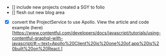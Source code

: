 
- [] include new projects created a SGY to folio
- [] flesh out new blog area
- [x] convert the ProjectService to use Apollo. View the article and code example (here)[https://www.contentful.com/developers/docs/javascript/tutorials/using-contentful-graphql-with-javascript/#:~:text=Apollo%20Client%20is%20one%20of,app%20is%20built%20on%20React.]